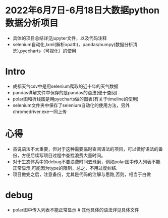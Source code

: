 # 2022年6月7日-6月18日大数据python数据分析项目
- 具体的项目总结详见jupyter文件，以及代码注释
- selenium自动化,lxml(解析xpath)，pandas/numpy(数据分析清洗),pyecharts（可视化）的使用
# Intro
- 成都天气csv中是用selenium爬取的近十年的天气数据
- pandas详解文件中保存的是pandas的语法(便于查阅)
- polar图和折线图是用pyecharts做的图表(有关于timeline的使用)
- selenium文件夹中保存了selenium自动化的使用方法，另外chromedriver.exe一同上传 
# 心得
- 虽说语法不太重要，但对于这种需要临时查阅语法的项目，可以做好语法的备份，方便后续写项目过程中查找浪费大量时间。
- 对于生态体系中的debug不要浪费时间去琢磨，例如polar图中传入列表不能正常显示,可能因为type的限制，总之，不用过度纠结.
- 项目做完之后，注意备份，尤其是代码的注解与思路,否则，相当于白做 
# debug
- polar图中传入列表不能正常显示 # 其他具体的语法详见具体文件
